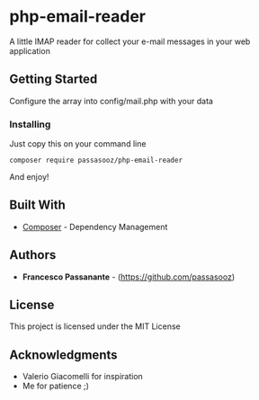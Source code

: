 # php-email-reader

A little IMAP reader for collect your e-mail messages in your web application

## Getting Started

Configure the array into config/mail.php with your data

### Installing

Just copy this on your command line

```
composer require passasooz/php-email-reader
```

And enjoy!

## Built With

* [Composer](https://getcomposer.org/download/) - Dependency Management

## Authors

* **Francesco Passanante** - (https://github.com/passasooz)

## License

This project is licensed under the MIT License

## Acknowledgments

* Valerio Giacomelli for inspiration
* Me for patience ;)

